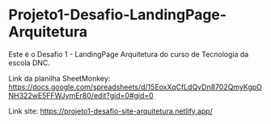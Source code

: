 # Projeto1-Desafio-LandingPage-Arquitetura
Este é o Desafio 1 - LandingPage Arquitetura do curso de Tecnologia da escola DNC.

Link da planilha SheetMonkey: https://docs.google.com/spreadsheets/d/15EoxXqCfLdQyDn8702QmyKgpONH322wE5FFWJymEr80/edit?gid=0#gid=0

Link site: https://projeto1-desafio-site-arquitetura.netlify.app/
